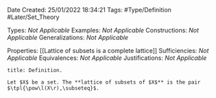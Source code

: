 <div class="topSpace"></div>

Date Created: 25/01/2022 18:34:21
Tags: #Type/Definition #Later/Set_Theory

Types: _Not Applicable_
Examples: _Not Applicable_ 
Constructions: _Not Applicable_
Generalizations: _Not Applicable_

Properties: [[Lattice of subsets is a complete lattice]]
Sufficiencies: _Not Applicable_
Equivalences: _Not Applicable_
Justifications: _Not Applicable_

``` ad-Definition
title: Definition.

Let $X$ be a set. The **lattice of subsets of $X$** is the pair $\tpl{\pow\l(X\r),\subseteq}$.

```
